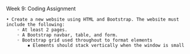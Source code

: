 Week 9: Coding Assignment 

    • Create a new website using HTML and Bootstrap. The website must include the following:
        ◦ At least 2 pages.
        ◦ A Bootstrap navbar, table, and form.
        ◦ Bootstrap grid used throughout to format elements
            ▪ Elements should stack vertically when the window is small
